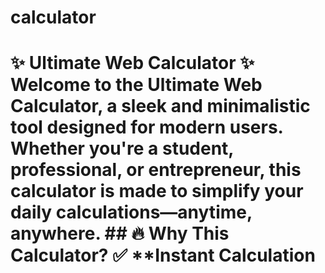 # calculator
# ✨ Ultimate Web Calculator ✨  Welcome to the **Ultimate Web Calculator**, a sleek and minimalistic tool designed for modern users.   Whether you're a student, professional, or entrepreneur, this calculator is made to simplify your daily calculations—anytime, anywhere.  ## 🔥 Why This Calculator?  ✅ **Instant Calculation
